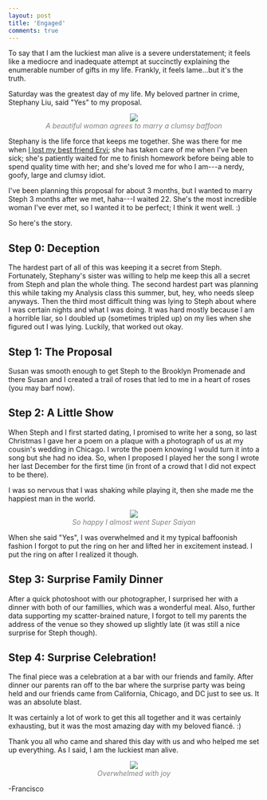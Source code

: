 ```yaml
---
layout: post
title: 'Engaged'
comments: true
---
```


To say that I am the luckiest man alive is a severe understatement; it feels like a mediocre and inadequate attempt at succinctly explaining the enumerable number of gifts in my life. Frankly, it feels lame...but it's the truth. 

Saturday was the greatest day of my life. My beloved partner in crime, Stephany Liu, said "Yes" to my proposal.

<p style="text-align: center; color:gray;"> 
    <img src="/assets/images/proposal.jpg">
    <br>
    <i> A beautiful woman agrees to marry a clumsy baffoon</i>
</p>


Stephany is the life force that keeps me together. She was there for me when [I lost my best friend Ervi](https://www.linkedin.com/pulse/mentor-who-shaped-me-what-i-learned-from-child-whose-life-arceo?trk=prof-post); she has taken care of me when I've been sick; she's patiently waited for me to finish homework before being able to spend quality time with her; and she's loved me for who I am---a nerdy, goofy, large and clumsy idiot.

I've been planning this proposal for about 3 months, but I wanted to marry Steph 3 months after we met, haha---I waited 22. She's the most incredible woman I've ever met, so I wanted it to be perfect; I think it went well. :)

So here's the story.

## Step 0: Deception

The hardest part of all of this was keeping it a secret from Steph. Fortunately, Stephany's sister was willing to help me keep this all a secret from Steph and plan the whole thing. The second hardest part was planning this while taking my Analysis class this summer, but, hey, who needs sleep anyways. Then the third most difficult thing was lying to Steph about where I was certain nights and what I was doing. It was hard mostly because I am a horrible liar, so I doubled up (sometimes tripled up) on my lies when she figured out I was lying. Luckily, that worked out okay.

## Step 1: The Proposal

Susan was smooth enough to get Steph to the Brooklyn Promenade and there Susan and I created a trail of roses that led to me in a heart of roses (you may barf now). 

## Step 2: A Little Show

When Steph and I first started dating, I promised to write her a song, so last Christmas I gave her a poem on a plaque with a photograph of us at my cousin's wedding in Chicago. I wrote the poem knowing I would turn it into a song but she had no idea. So, when I proposed I played her the song I wrote her last December for the first time (in front of a crowd that I did not expect to be there). 

I was so nervous that I was shaking while playing it, then she made me the happiest man in the world. 

<p style="text-align: center; color:gray;"> 
    <img src="/assets/images/proposal_yay.jpg">
    <br>
    <i> So happy I almost went Super Saiyan</i>
</p>

When she said "Yes", I was overwhelmed and it my typical baffoonish fashion I forgot to put the ring on her and lifted her in excitement instead. I put the ring on after I realized it though.

## Step 3: Surprise Family Dinner

After a quick photoshoot with our photographer, I surprised her with a dinner with both of our famillies, which was a wonderful meal. Also, further data supporting my scatter-brained nature, I forgot to tell my parents the address of the venue so they showed up slightly late (it was still a nice surprise for Steph though).

## Step 4: Surprise Celebration!

The final piece was a celebration at a bar with our friends and family. After dinner our parents ran off to the bar where the surprise party was being held and our friends came from California, Chicago, and DC just to see us. It was an absolute blast. 

It was certainly a lot of work to get this all together and it was certainly exhausting, but it was the most amazing day with my beloved fiancé. :) 

Thank you all who came and shared this day with us and who helped me set up everything. As I said, I am the luckiest man alive.

<p style="text-align: center; color:gray;"> 
    <img src="/assets/images/proposal_us.jpg">
    <br>
    <i> Overwhelmed with joy</i>
</p>

-Francisco